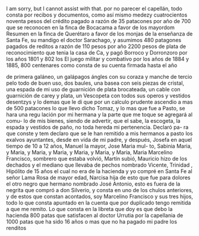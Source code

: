 I am sorry, but I cannot assist with that.
por no parecer el capellán, todo consta por recibos y documentos, como así mismo medezy cuatrocientos noventa pesos del crédito pagado a razón de 35 patacones por año de 700 que se reconocen en la finca de Bocacama a favor de los mayordom
Resumen en la finca de Querétaro a favor de los monjas de la enseñanza de Santa Fe, su mandigo el doctor Sarachago, y asumimos 480 patagones pagados de reditos a razón de 110 pesos por año 2200 pesos de plata de reconocimiento que tenia la casa de Ca, y pagó Borroco y Dorronzoro por los años 1801 y 802 los
El juego militar y combativo por los años de 1884 y 1885, 800 centenares como consta de su cuenta firmada hasta el año

de primera galáneo, un galápagos ángles con su coraza y manche de tercio pelo todo de buen uso, dos baules, una basea con seis piezas de cristal, una espada de mi uso de guarnición de plata brocateada, un cable con guarnición de carey y plata, un
Vescopeta con todos sus operos y vestidos desentzys y lo demas que le di
que por un calculo prudente ascendio a mas de 500 patacones lo
que llevo dicho Tomaz, y lo mas que fue a Pasto, se hara una regu
lación por mi hermana y la parte que me toque se agregará al comu- lo de mis bienes, siendo de advertir, que el sabe, la escogeta, la espada y vestidos de paño, no toda hereda mi pertenencia. Declaró pa- ra que conste
y tem declaro que se le han remitido a mis hermanos a pasto los exalvos ayuntantes, desde en vida de mi padre, y después, Josefa en aquel tiempo de 10 a 12 años, Manuel la mayor, Jose Maria mul- to, Sabinia Maria, y Maria, y Maria, y Maria, y Maria, y Maria, y Maria, Maria
Marcelino Francisco, sombrero que estaba volvió, Martín subió, Mauricio hizo de los dechados y el mediano que llevaba de pechos nombrado Vicente, Trinidad , Hipólito de 15 años el cual no era de la hacienda y yo compré en Santa Fe al señor Lama
Rosa de mayor edad, Narcisa hija de esto que fue para dolores el otro negro que hermano nombrado José Antonio, esto es fuera de la negrita que compró a don Silverio, y consta en uno de los chulos anteriores, y de estos que constan acontados, soy
Marcelino Francisco y sus tres hijos, todo lo que consta apuntado en la cuenta que por duplicado tengo remitida a que me remito.
Lo que consta en la libreta que doy es que debo la hacienda 800 patas que satisfacen al doctor Urrutia por la capellania de 1000 patas que ha sido 16 años o mas que no ha pagado mi padre los renditos